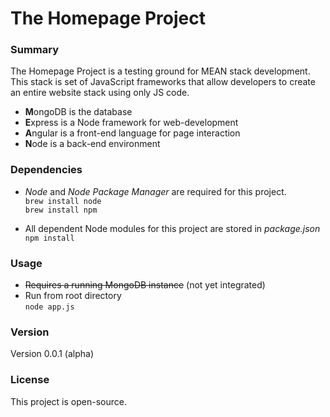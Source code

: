 # The Homepage Project
### Summary
The Homepage Project is a testing ground for MEAN stack development. This stack is set of JavaScript frameworks that allow developers to create an entire website stack using only JS code.
* **M**ongoDB is the database
* **E**xpress is a Node framework for web-development
* **A**ngular is a front-end language for page interaction
* **N**ode is a back-end environment  
### Dependencies
* *Node* and *Node Package Manager* are required for this project.  
```brew install node```  
```brew install npm```  

* All dependent Node modules for this project are stored in _package.json_  
```npm install```  
### Usage 
* ~~Requires a running MongoDB instance~~ (not yet integrated)  
* Run from root directory  
```node app.js```
### Version  
Version 0.0.1 (alpha)
### License
This project is open-source.